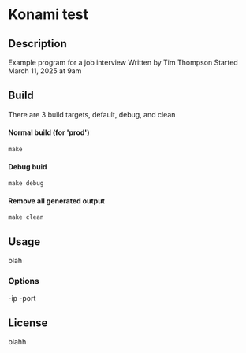 # Konami test


## Description
Example program for a job interview
Written by Tim Thompson
Started March 11, 2025  at 9am

##  Build
There are 3 build targets, default, debug, and clean
#### Normal build (for 'prod')
```make```

#### Debug buid
```make debug```

#### Remove all generated output
```make clean```

## Usage
blah
### Options
-ip 
-port

## License
blahh 

